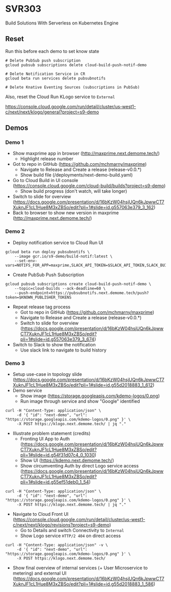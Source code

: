 # SVR303

Build Solutions With Serverless on Kubernetes Engine

## Reset

Run this before each demo to set know state

```shell
# Delete PubSub push subscription
gcloud pubsub subscriptions delete cloud-build-push-notif-demo

# Delete Notification Service in CR
gcloud beta run services delete pubsubnotifs

# Delete Knative Eventing Sources (subscriptions in PubSub)

```

Also, reset the Cloud Run KLogo service to `External`

https://console.cloud.google.com/run/detail/cluster/us-west1-c/next/next/klogo/general?project=s9-demo

## Demos


### Demo 1

* Show maxprime app in browser (http://maxprime.next.demome.tech/)
  * Highlight release number
* Got to repo in GitHub (https://github.com/mchmarny/maxprime)
  * Navigate to Release and Create a release (release-v0.0.*)
  * Show build file (/deployments/next-demo-build.yaml)
* Go to Cloud Build in UI console (https://console.cloud.google.com/cloud-build/builds?project=s9-demo)
  * Show build progress (don't watch, will take longer)
* Switch to slide for overview (https://docs.google.com/presentation/d/16bKzW04hsjUQn6kJpwwCT7XuknJF1cL1Hue8M3xZBSo/edit?pli=1#slide=id.g557063e379_3_162)
* Back to browser to show new version in maxprime (http://maxprime.next.demome.tech/)


### Demo 2

* Deploy notification service to Cloud Run UI

```shell
gcloud beta run deploy pubsubnotifs \
    --image gcr.io/s9-demo/build-notif:latest \
    --set-env-vars=NOTIFS_FOR_APP=maxprime,SLACK_API_TOKEN=$SLACK_API_TOKEN,SLACK_BUILD_STATUS_CHANNEL=$SLACK_CHANNEL,KNOWN_PUBLISHER_TOKENS=$KNOWN_PUBLISHER_TOKENS
```

* Create PubSub Push Subscription

```shell
gcloud pubsub subscriptions create cloud-build-push-notif-demo \
    --topic=cloud-builds --ack-deadline=60 \
    --push-endpoint=https://pubsubnotifs.next.demome.tech/push?token=$KNOWN_PUBLISHER_TOKENS
```

* Repeat release tag process
  * Got to repo in GitHub (https://github.com/mchmarny/maxprime)
  * Navigate to Release and Create a release (release-v0.0.*)
  * Switch to slide for overview (https://docs.google.com/presentation/d/16bKzW04hsjUQn6kJpwwCT7XuknJF1cL1Hue8M3xZBSo/edit?pli=1#slide=id.g557063e379_3_674)
* Switch to Slack to show the notification
  * Use slack link to navigate to build history



### Demo 3

* Setup use-case in topology slide (https://docs.google.com/presentation/d/16bKzW04hsjUQn6kJpwwCT7XuknJF1cL1Hue8M3xZBSo/edit?pli=1#slide=id.g55d2018883_1_612)
* Demo service
  * Show image (https://storage.googleapis.com/kdemo-logos/0.png)
  * Run image through service and show "Google" identified

```shell
curl -H "Content-Type: application/json" \
     -d '{ "id": "next-demo", "url": "https://storage.googleapis.com/kdemo-logos/0.png" }' \
     -X POST https://klogo.next.demome.tech/ | jq "."
```

* Illustrate problem statement (credits)
  * Fronting UI App to Auth (https://docs.google.com/presentation/d/16bKzW04hsjUQn6kJpwwCT7XuknJF1cL1Hue8M3xZBSo/edit?pli=1#slide=id.g54f31d07c4_0_1030)
  * Show UI (https://kdemo.next.demome.tech/)
  * Show circumventing Auth by direct Logo service access (https://docs.google.com/presentation/d/16bKzW04hsjUQn6kJpwwCT7XuknJF1cL1Hue8M3xZBSo/edit?pli=1#slide=id.g55ef51deb0_1_54)

```shell
curl -H "Content-Type: application/json" \
     -d '{ "id": "next-demo", "url": "https://storage.googleapis.com/kdemo-logos/0.png" }' \
     -X POST https://klogo.next.demome.tech/ | jq "."
```

* Navigate to Cloud Front UI (https://console.cloud.google.com/run/detail/cluster/us-west1-c/next/next/klogo/revisions?project=s9-demo)
  * Go to Details and switch Connectivity to `Internal`
  * Show Logo service `HTTP/2 404` on direct access

```shell
curl -H "Content-Type: application/json" -v \
     -d '{ "id": "next-demo", "url": "https://storage.googleapis.com/kdemo-logos/0.png" }' \
     -X POST https://klogo.next.demome.tech/
```

* Show final overview of internal services (+ User Microservice to metering) and external UI (https://docs.google.com/presentation/d/16bKzW04hsjUQn6kJpwwCT7XuknJF1cL1Hue8M3xZBSo/edit?pli=1#slide=id.g55d2018883_1_586)

